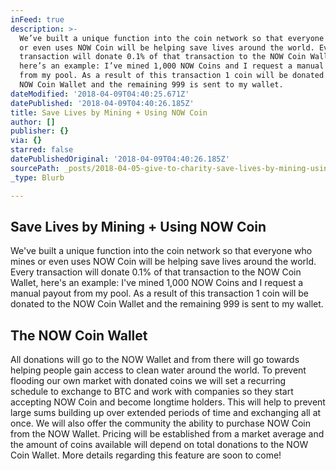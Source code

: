 ```yaml
---
inFeed: true
description: >-
  We’ve built a unique function into the coin network so that everyone who mines
  or even uses NOW Coin will be helping save lives around the world. Every
  transaction will donate 0.1% of that transaction to the NOW Coin Wallet,
  here’s an example: I’ve mined 1,000 NOW Coins and I request a manual payout
  from my pool. As a result of this transaction 1 coin will be donated to the
  NOW Coin Wallet and the remaining 999 is sent to my wallet.
dateModified: '2018-04-09T04:40:25.671Z'
datePublished: '2018-04-09T04:40:26.185Z'
title: Save Lives by Mining + Using NOW Coin
author: []
publisher: {}
via: {}
starred: false
datePublishedOriginal: '2018-04-09T04:40:26.185Z'
sourcePath: _posts/2018-04-05-give-to-charity-save-lives-by-mining-using-now-coin.md
_type: Blurb

---
```

## **Save Lives by Mining + Using NOW Coin**

We've built a unique function into the coin network so that everyone who mines or even uses NOW Coin will be helping save lives around the world. Every transaction will donate 0.1% of that transaction to the NOW Coin Wallet, here's an example: I've mined 1,000 NOW Coins and I request a manual payout from my pool. As a result of this transaction 1 coin will be donated to the NOW Coin Wallet and the remaining 999 is sent to my wallet.

## **The NOW Coin Wallet**

All donations will go to the NOW Wallet and from there will go towards helping people gain access to clean water around the world. To prevent flooding our own market with donated coins we will set a recurring schedule to exchange to BTC and work with companies so they start accepting NOW Coin and become longtime holders. This will help to prevent large sums building up over extended periods of time and exchanging all at once. We will also offer the community the ability to purchase NOW Coin from the NOW Wallet. Pricing will be established from a market average and the amount of coins available will depend on total donations to the NOW Coin Wallet. More details regarding this feature are soon to come!